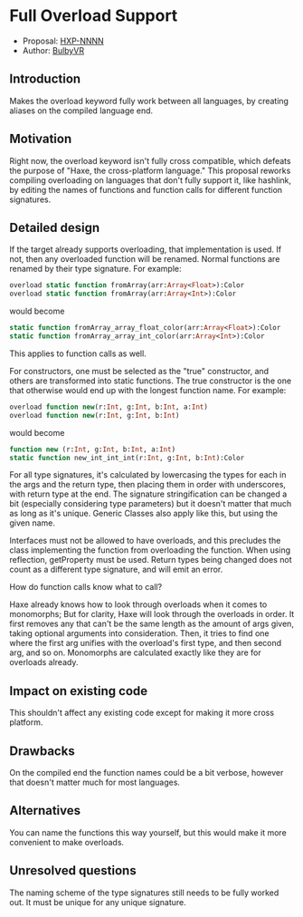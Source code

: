 # Full Overload Support

* Proposal: [HXP-NNNN](NNNN-filename.md)
* Author: [BulbyVR](https://github.com/TheDrawingCoder-Gamer)

## Introduction

Makes the overload keyword fully work between all languages, by creating aliases on the compiled language end.

## Motivation

Right now, the overload keyword isn't fully cross compatible, which defeats the purpose of "Haxe, the cross-platform language." 
This proposal reworks compiling overloading on languages that don't fully support it, like hashlink, by editing the names of
functions and function calls for different function signatures. 
## Detailed design

If the target already supports overloading, that implementation is used. 
If not, then any overloaded function will be renamed.
Normal functions are renamed by their type signature.
For example: 
```hx
overload static function fromArray(arr:Array<Float>):Color
overload static function fromArray(arr:Array<Int>):Color
```
would become
```hx
static function fromArray_array_float_color(arr:Array<Float>):Color
static function fromArray_array_int_color(arr:Array<Int>):Color
```
This applies to function calls as well.

For constructors, one must be selected as the "true" constructor, and others are transformed into static functions.
The true constructor is the one that otherwise would end up with the longest function name. For example: 
```hx
overload function new(r:Int, g:Int, b:Int, a:Int) 
overload function new(r:Int, g:Int, b:Int) 
```
would become
```hx
function new (r:Int, g:Int, b:Int, a:Int)
static function new_int_int_int(r:Int, g:Int, b:Int):Color
```

For all type signatures, it's calculated by lowercasing the types for each in the args and the return type, then placing them in order with underscores, with return type at the end.
The signature stringification can be changed a bit (especially considering type parameters) but it doesn't matter that much as long as it's unique. Generic Classes also apply like this, but using the given name. 

Interfaces must not be allowed to have overloads, and this precludes the class implementing the function from overloading the function. When using reflection, getProperty must be used. Return types being changed does not count as a different type signature, and will emit an error. 

How do function calls know what to call? 

Haxe already knows how to look through overloads when it comes to monomorphs; But for clarity, Haxe will look through the overloads in order.
It first removes any that can't be the same length as the amount of args given, taking optional arguments into consideration. 
Then, it tries to find one where the first arg unifies with the overload's first type, and then second arg, and so on. 
Monomorphs are calculated exactly like they are for overloads already. 

## Impact on existing code

This shouldn't affect any existing code except for making it more cross platform.

## Drawbacks

On the compiled end the function names could be a bit verbose, however that doesn't matter much for most languages.


## Alternatives

You can name the functions this way yourself, but this would make it more convenient to make overloads.


## Unresolved questions

The naming scheme of the type signatures still needs to be fully worked out. It must be unique for any unique signature. 
